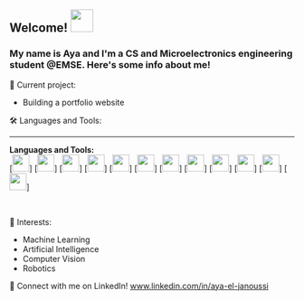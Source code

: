 ## Welcome! <img src="https://media.giphy.com/media/hvRJCLFzcasrR4ia7z/giphy.gif" width="40px">

### My name is Aya and I'm a CS and Microelectronics engineering student @EMSE. Here's some info about me!

🔭 Current project:
- Building a portfolio website

🛠️ Languages and Tools:

---

**Languages and Tools:**  
[<code><img height="30" src="https://github.com/CodingAya/CodingAya/assets/81169209/6dc76d0e-f9a3-42e4-adc5-037fe6316d24)"></code>]
[<code><img height="30" src="https://github.com/CodingAya/CodingAya/assets/81169209/6793e746-1f2a-40fd-9af1-ec4478794e52"></code>]
[<code><img height="30" src="![keras](https://github.com/CodingAya/CodingAya/assets/81169209/e21fd470-8516-46ad-b014-1120e9aa4977)"></code>]
[<code><img height="30" src="![scikit_learn](https://github.com/CodingAya/CodingAya/assets/81169209/a4f2992f-10b0-47be-9542-bbf058d3b152)"></code>]
[<code><img height="30" src="![C++](https://github.com/CodingAya/CodingAya/assets/81169209/49d8faf5-6893-40b7-941a-6f67ed01e86d)"></code>]
[<code><img height="30" src="![C](https://github.com/CodingAya/CodingAya/assets/81169209/bc2ef97c-cefe-4a86-8869-6aaa29f07956)"></code>]
[<code><img height="30" src="![Java](https://github.com/CodingAya/CodingAya/assets/81169209/03d3e181-afa8-4b88-86b1-494840982c31)"></code>]
[<code><img height="30" src="![spark](https://github.com/CodingAya/CodingAya/assets/81169209/f64a14e5-6bea-464f-b867-f8f1d2c7fb29)"></code>]
[<code><img height="30" src="![git](https://github.com/CodingAya/CodingAya/assets/81169209/c5c50a3e-bd16-4e15-bfc6-27528f506567)"></code>]
[<code><img height="30" src="![js](https://github.com/CodingAya/CodingAya/assets/81169209/5c5ea986-3017-4726-8744-4c7ce74f7ca6)"></code>]
[<code><img height="30" src="![streamlit](https://github.com/CodingAya/CodingAya/assets/81169209/fafbafad-e9bf-4781-bf18-a3896b245129)"></code>]
[<code><img height="30" src="![docker](https://github.com/CodingAya/CodingAya/assets/81169209/684b8f83-689c-4b01-a35c-48307f19f92c)"></code>]


<br/>

🌱 Interests:

- Machine Learning
- Artificial Intelligence
- Computer Vision
- Robotics

💬 Connect with me on LinkedIn! www.linkedin.com/in/aya-el-janoussi

<br/>
